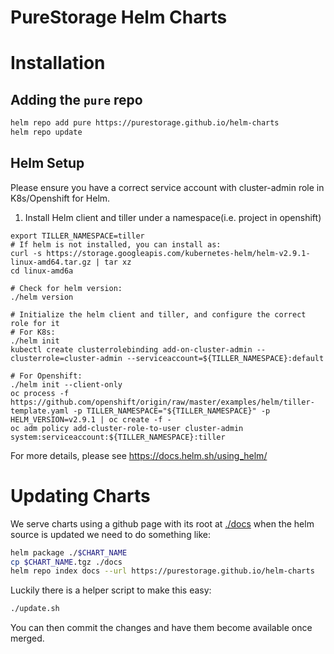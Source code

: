 # PureStorage Helm Charts

# Installation

## Adding the `pure` repo

```bash
helm repo add pure https://purestorage.github.io/helm-charts
helm repo update
```

## Helm Setup
Please ensure you have a correct service account with cluster-admin role in K8s/Openshift for Helm. 

1. Install Helm client and tiller under a namespace(i.e. project in openshift)
```
export TILLER_NAMESPACE=tiller
# If helm is not installed, you can install as:
curl -s https://storage.googleapis.com/kubernetes-helm/helm-v2.9.1-linux-amd64.tar.gz | tar xz
cd linux-amd6a

# Check for helm version:
./helm version

# Initialize the helm client and tiller, and configure the correct role for it
# For K8s:
./helm init
kubectl create clusterrolebinding add-on-cluster-admin --clusterrole=cluster-admin --serviceaccount=${TILLER_NAMESPACE}:default

# For Openshift:
./helm init --client-only
oc process -f https://github.com/openshift/origin/raw/master/examples/helm/tiller-template.yaml -p TILLER_NAMESPACE="${TILLER_NAMESPACE}" -p HELM_VERSION=v2.9.1 | oc create -f -
oc adm policy add-cluster-role-to-user cluster-admin system:serviceaccount:${TILLER_NAMESPACE}:tiller
```

For more details, please see https://docs.helm.sh/using_helm/

# Updating Charts
We serve charts using a github page with its root at [./docs](./docs) when the helm source is updated
we need to do something like:

```bash
helm package ./$CHART_NAME
cp $CHART_NAME.tgz ./docs
helm repo index docs --url https://purestorage.github.io/helm-charts
```

Luckily there is a helper script to make this easy:

```bash
./update.sh
```

You can then commit the changes and have them become available once merged.
